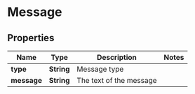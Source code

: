 

# Message

## Properties

Name | Type | Description | Notes
------------ | ------------- | ------------- | -------------
**type** | **String** | Message type | 
**message** | **String** | The text of the message | 




